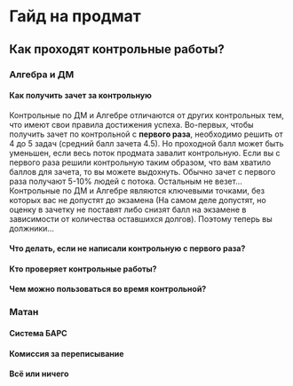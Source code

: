 # Гайд на продмат
## Как проходят контрольные работы?
### Алгебра и ДМ
#### Как получить зачет за контрольную
Контрольные по ДМ и Алгебре отличаются от других контрольных тем, что имеют свои правила достижения успеха. Во-первых, чтобы получить зачет по контрольной с <b>первого раза</b>, необходимо решить от 4 до 5 задач (средний балл зачета 4.5). Но проходной балл может быть уменьшен, если весь поток продмата завалит контрольную. Если вы с первого раза решили контрольную таким образом, что вам хватило баллов для зачета, то вы можете выдохнуть. Обычно зачет с первого раза получают 5-10% людей с потока. Остальным не везет... Контрольные по ДМ и Алгебре являются ключевыми точками, без которых вас не допустят до экзамена (На самом деле допустят, но оценку в зачетку не поставят либо снизят балл на экзамене в зависимости от количества оставшихся долгов). Поэтому теперь вы должники... 

#### Что делать, если не написали контрольную с первого раза?

#### Кто проверяет контрольные работы?
#### Чем можно пользоваться во время контрольной?

### Матан
#### Система БАРС
#### Комиссия за переписывание
#### Всё или ничего
